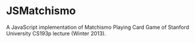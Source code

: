 
# JSMatchismo

A JavaScript implementation of Matchismo Playing Card Game of Stanford University CS193p lecture (Winter 2013).
